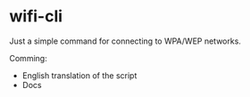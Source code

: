 # wifi-cli

Just a simple command for connecting to WPA/WEP networks.

Comming:
 - English translation of the script
 - Docs
